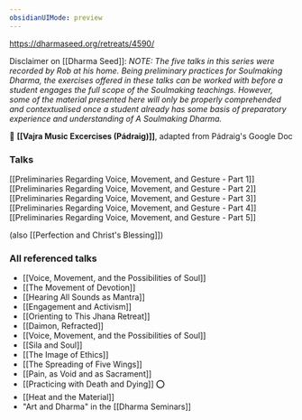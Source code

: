 ```yaml
---
obsidianUIMode: preview
---
```

https://dharmaseed.org/retreats/4590/

Disclaimer on [[Dharma Seed]]: _NOTE: The five talks in this series were recorded by Rob at his home. Being preliminary practices for Soulmaking Dharma, the exercises offered in these talks can be worked with before a student engages the full scope of the Soulmaking teachings. However, some of the material presented here will only be properly comprehended and contextualised once a student already has some basis of preparatory experience and understanding of A Soulmaking Dharma._
<br/>

🙏 **[[Vajra Music Excercises (Pádraig)]]**, adapted from Pádraig's Google Doc
<br/>

### Talks
[[Preliminaries Regarding Voice, Movement, and Gesture - Part 1]]
[[Preliminaries Regarding Voice, Movement, and Gesture - Part 2]]
[[Preliminaries Regarding Voice, Movement, and Gesture - Part 3]]
[[Preliminaries Regarding Voice, Movement, and Gesture - Part 4]]
[[Preliminaries Regarding Voice, Movement, and Gesture - Part 5]]

(also [[Perfection and Christ's Blessing]])

### All referenced talks
- [[Voice, Movement, and the Possibilities of Soul]]
- [[The Movement of Devotion]]
- [[Hearing All Sounds as Mantra]]
- [[Engagement and Activism]]
- [[Orienting to This Jhana Retreat]]
- [[Daimon, Refracted]]
- [[Voice, Movement, and the Possibilities of Soul]]
- [[Sila and Soul]]
- [[The Image of Ethics]]
- [[The Spreading of Five Wings]]
- [[Pain, as Void and as Sacrament]]
- [[Practicing with Death and Dying]] ⭕
- [[Heat and the Material]]
- "Art and Dharma" in the [[Dharma Seminars]]

